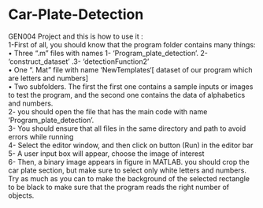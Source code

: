 # Car-Plate-Detection
GEN004 Project and this is how to use it : <br>
1-First of all, you should know that the program folder contains many things:
<br>
•	Three “.m” files with names 1- ‘Program_plate_detection’. 2-  ‘construct_dataset’ .3- ‘detectionFunction2’
<br>
•	One “. Mat” file with name ‘NewTemplates‘[ dataset of  our program which are letters and numbers]
<br>
•	Two subfolders. The first the first one contains a sample inputs or images to test the program, and the second one contains the data of alphabetics and numbers.<br> 
2-	you should open the file that has the main code with name ‘Program_plate_detection’.
<br>
3-	You should ensure that all files in the same directory and path to avoid errors while running 
<br>
4-	Select the editor window, and then click on button (Run) in the editor bar
<br>
5-	A user input box will appear, choose the image of interest
<br>
6-	Then, a binary image appears in figure in MATLAB. you should crop the car plate section, but make sure to select only white letters and numbers. Try as much as you can to make the background of the selected rectangle to be black to make sure that the program reads the right number of objects.
<br>
